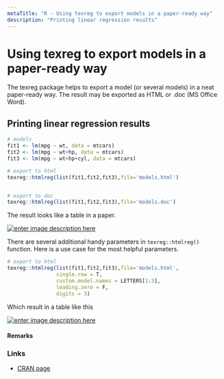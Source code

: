 ```yaml
---
metaTitle: "R - Using texreg to export models in a paper-ready way"
description: "Printing linear regression results"
---
```


# Using texreg to export models in a paper-ready way


The texreg package helps to export a model (or several models) in a neat paper-ready way. The result may be exported as HTML or .doc (MS Office Word).



## Printing linear regression results


```r
# models
fit1 <- lm(mpg ~ wt, data = mtcars)
fit2 <- lm(mpg ~ wt+hp, data = mtcars)
fit3 <- lm(mpg ~ wt+hp+cyl, data = mtcars)

# export to html
texreg::htmlreg(list(fit1,fit2,fit3),file='models.html')


# export to doc
texreg::htmlreg(list(fit1,fit2,fit3),file='models.doc')

```

The result looks like a table in a paper.

[<img src="https://i.stack.imgur.com/M8GyJ.png" alt="enter image description here" />](https://i.stack.imgur.com/M8GyJ.png)

There are several additional handy parameters in `texreg::htmlreg()` function. Here is a use case for the most helpful parameters.

```r
# export to html
texreg::htmlreg(list(fit1,fit2,fit3),file='models.html',
                single.row = T,
                custom.model.names = LETTERS[1:3],
                leading.zero = F,
                digits = 3)

```

Which result in a table like this

[<img src="https://i.stack.imgur.com/wMN7q.png" alt="enter image description here" />](https://i.stack.imgur.com/wMN7q.png)



#### Remarks


### Links

- [CRAN page](https://cran.r-project.org/package=texreg)

